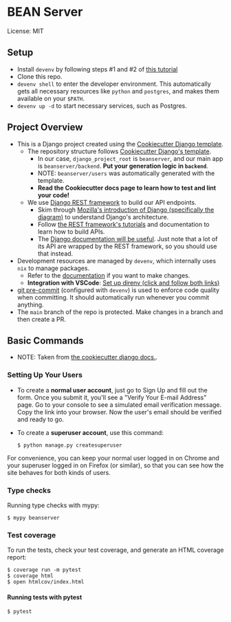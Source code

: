 # BEAN Server

License: MIT

## Setup
- Install `devenv` by following steps #1 and #2 of [this tutorial](https://devenv.sh/getting-started/)
- Clone this repo.
- `devenv shell` to enter the developer environment. This automatically gets all necessary resources like `python` and `postgres`, and makes them available on your `$PATH`.
- `devenv up -d` to start necessary services, such as Postgres.

## Project Overview
- This is a Django project created using the [Cookiecutter Django template](https://github.com/cookiecutter/cookiecutter-django).
  - The repository structure follows [Cookiecutter Django's template](https://cookiecutter-django.readthedocs.io/en/latest/developing-locally.html#creating-your-first-django-app).
    - In our case, `django_project_root` is `beanserver`, and our main app is `beanserver/backend`. **Put your generation logic in `backend`**.
    - NOTE: `beanserver/users` was automatically generated with the template.
    - **Read the Cookiecutter docs page to learn how to test and lint your code!**
  - We use [Django REST framework](https://www.django-rest-framework.org/) to build our API endpoints.
    - Skim through [Mozilla's introduction of Django (specifically the diagram)](https://developer.mozilla.org/en-US/docs/Learn/Server-side/Django/Introduction#what_does_django_code_look_like) to understand Django's architecture.
    - Follow [the REST framework's tutorials](https://www.django-rest-framework.org/tutorial/quickstart/) and documentation to learn how to build APIs.
    - The [Django documentation will be useful](https://docs.djangoproject.com/en/5.1/). Just note that a lot of its API are wrapped
      by the REST framework, so you should use that instead.
- Development resources are managed by `devenv`, which internally uses `nix` to manage packages.
  - Refer to the [documentation](https://devenv.sh/basics/) if you want to make changes.
  - **Integration with VSCode**: [Set up direnv (click and follow both links)](https://devenv.sh/editor-support/vscode/)
- [git pre-commit](https://pre-commit.com/) (configured with `devenv`) is used to enforce code quality when committing. It should automatically run whenever you commit anything.
- The `main` branch of the repo is protected. Make changes in a branch and then create a PR.


## Basic Commands
- NOTE: Taken from [the cookiecutter django docs.](https://cookiecutter-django.readthedocs.io/en/latest/index.html).
### Setting Up Your Users

- To create a **normal user account**, just go to Sign Up and fill out the form. Once you submit it, you'll see a "Verify Your E-mail Address" page. Go to your console to see a simulated email verification message. Copy the link into your browser. Now the user's email should be verified and ready to go.

- To create a **superuser account**, use this command:

      $ python manage.py createsuperuser

For convenience, you can keep your normal user logged in on Chrome and your superuser logged in on Firefox (or similar), so that you can see how the site behaves for both kinds of users.

### Type checks

Running type checks with mypy:

    $ mypy beanserver

### Test coverage

To run the tests, check your test coverage, and generate an HTML coverage report:

    $ coverage run -m pytest
    $ coverage html
    $ open htmlcov/index.html

#### Running tests with pytest

    $ pytest
